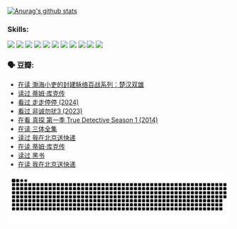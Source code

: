 
[![Anurag's github stats](https://github-readme-stats.vercel.app/api?username=w940853815)](https://github.com/anuraghazra/github-readme-stats)

### Skills:

<code><img height="32" src="https://cdn.jsdelivr.net/npm/simple-icons@v5/icons/python.svg"></code>
<code><img height="32" src="https://cdn.jsdelivr.net/npm/simple-icons@v5/icons/javascript.svg"></code>
<code><img height="32" src="https://cdn.jsdelivr.net/npm/simple-icons@v5/icons/django.svg"></code>
<code><img height="32" src="https://cdn.jsdelivr.net/npm/simple-icons@v5/icons/flask.svg"></code>
<code><img height="32" src="https://cdn.jsdelivr.net/npm/simple-icons@v5/icons/vuetify.svg"></code>
<code><img height="32" src="https://cdn.jsdelivr.net/npm/simple-icons@v5/icons/git.svg"></code>
<code><img height="32" src="https://cdn.jsdelivr.net/npm/simple-icons@v5/icons/docker.svg"></code>
<code><img height="32" src="https://cdn.jsdelivr.net/npm/simple-icons@v5/icons/postgresql.svg"></code>
<code><img height="32" src="https://cdn.jsdelivr.net/npm/simple-icons@v5/icons/elasticsearch.svg"></code>
<code><img height="32" src="https://cdn.jsdelivr.net/npm/simple-icons@v5/icons/macos.svg"></code>
<code><img height="32" src="https://cdn.jsdelivr.net/npm/simple-icons@v5/icons/linux.svg"></code>

### 🗣 豆瓣:

<!-- DOUBAN-ACTIVITIES:START -->
- [在读 渤海小吏的封建脉络百战系列：楚汉双雄](https://www.douban.com/people/136069238/status/4700950146/?_i=24753713)
- [读过 蒂姆·库克传](https://www.douban.com/people/136069238/status/4700949869/?_i=24753713)
- [看过 走走停停‎ (2024)](https://www.douban.com/people/136069238/status/4684430230/?_i=24753713)
- [看过 非诚勿扰3‎ (2023)](https://www.douban.com/people/136069238/status/4676324100/?_i=24753713)
- [在看 真探 第一季 True Detective Season 1‎ (2014)](https://www.douban.com/people/136069238/status/4673382852/?_i=24753713)
- [在读 三体全集](https://www.douban.com/people/136069238/status/4672842521/?_i=24753713)
- [读过 我在北京送快递](https://www.douban.com/people/136069238/status/4672842036/?_i=24753713)
- [在读 蒂姆·库克传](https://www.douban.com/people/136069238/status/4663517053/?_i=24753713)
- [读过 黑书](https://www.douban.com/people/136069238/status/4663516022/?_i=24753713)
- [在读 我在北京送快递](https://www.douban.com/people/136069238/status/4658098365/?_i=24753713)
<!-- DOUBAN-ACTIVITIES:END -->


![Snake animation](https://raw.githubusercontent.com/w940853815/w940853815/output/github-contribution-grid-snake.svg)

<!--
**w940853815/w940853815** is a ✨ _special_ ✨ repository because its `README.md` (this file) appears on your GitHub profile.

Here are some ideas to get you started:

- 🔭 I’m currently working on ...
- 🌱 I’m currently learning ...
- 👯 I’m looking to collaborate on ...
- 🤔 I’m looking for help with ...
- 💬 Ask me about ...
- 📫 How to reach me: ...
- 😄 Pronouns: ...
- ⚡ Fun fact: ...
-->
